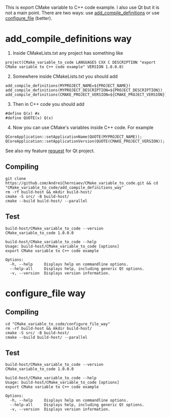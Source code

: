 This is export CMake variable to C++ code example. I also use Qt but it is not a main point. There are two ways: use [add_compile_definitions](https://cmake.org/cmake/help/latest/command/add_compile_definitions.html) or use [configure_file](https://cmake.org/cmake/help/latest/guide/tutorial/A%20Basic%20Starting%20Point.html#exercise-3-adding-a-version-number-and-configured-header-file) (better).
# add_compile_definitions way
1. Inside CMakeLists.txt any project has something like
```
project(CMake_variable_to_code LANGUAGES CXX C DESCRIPTION "export CMake variable to C++ code example" VERSION 1.0.0.0)
```
2. Somewhere inside CMakeLists.txt you should add
```
add_compile_definitions(MYPROJECT_NAME=${PROJECT_NAME})
add_compile_definitions(MYPROJECT_DESCRIPTION=${PROJECT_DESCRIPTION})
add_compile_definitions(CMAKE_PROJECT_VERSION=${CMAKE_PROJECT_VERSION})
```

3. Then in C++ code you should add
```
#define Q(x) #x
#define QUOTE(x) Q(x)
```

4. Now you can use CMake's variables inside C++ code. For example
```
QCoreApplication::setApplicationName(QUOTE(MYPROJECT_NAME));
QCoreApplication::setApplicationVersion(QUOTE(CMAKE_PROJECT_VERSION));
```

See also my feature [request](https://bugreports.qt.io/browse/QTBUG-123649) for Qt project.

## Compiling
```
git clone https://github.com/AndreiCherniaev/CMake_variable_to_code.git && cd "CMake_variable_to_code/add_compile_definitions_way"
rm -rf build-host && mkdir build-host/
cmake -S src/ -B build-host/
cmake --build build-host/ --parallel
```

## Test
```
build-host/CMake_variable_to_code --version
CMake_variable_to_code 1.0.0.0
```
```
build-host/CMake_variable_to_code --help
Usage: build-host/CMake_variable_to_code [options]
export CMake variable to C++ code example

Options:
  -h, --help     Displays help on commandline options.
  --help-all     Displays help, including generic Qt options.
  -v, --version  Displays version information.
```

# configure_file way
## Compiling
```
cd "CMake_variable_to_code/configure_file_way"
rm -rf build-host && mkdir build-host/
cmake -S src/ -B build-host/
cmake --build build-host/ --parallel
```

## Test
```
build-host/CMake_variable_to_code --version
CMake_variable_to_code 1.0.0.0
```
```
build-host/CMake_variable_to_code --help
Usage: build-host/CMake_variable_to_code [options]
export CMake variable to C++ code example

Options:
  -h, --help     Displays help on commandline options.
  --help-all     Displays help, including generic Qt options.
  -v, --version  Displays version information.
```